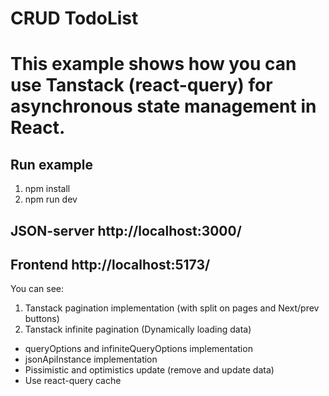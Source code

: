 # CRUD TodoList

# This example shows how you can use Tanstack (react-query) for asynchronous state management in React.

## Run example

1. npm install
2. npm run dev

## JSON-server http://localhost:3000/

## Frontend http://localhost:5173/

You can see:

1. Tanstack pagination implementation (with split on pages and Next/prev buttons)
2. Tanstack infinite pagination (Dynamically loading data)

- queryOptions and infiniteQueryOptions implementation
- jsonApiInstance implementation
- Pissimistic and optimistics update (remove and update data)
- Use react-query cache
